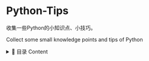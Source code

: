 # Python-Tips

收集一些Python的小知识点、小技巧。

Collect some small knowledge points and tips of Python

<details>
  <summary> 📠 目录 Content</summary>
  
  - 001-一行写if-else  
  - 002-提取字典的key 和 value  
  - 003-分割字符-从右边开始rsplit  
  - 004-在csv中写入固定数据-字典-行-表头-解决空行  
  - 005-爬虫-关闭安全验证verify和安全警告  
  - 006-爬虫-中文乱码的解决方法
  - 007-保留几位小数
  - 008-join拼接列表成字符串-即split用法
  - 009-循环遍历两个列表
  - 010-去掉左右多余的字符-strip
  - 011-csv写入中文乱码-utf-8-sig
  - 012-一行打印-还能进行分行显示
  
</details>
